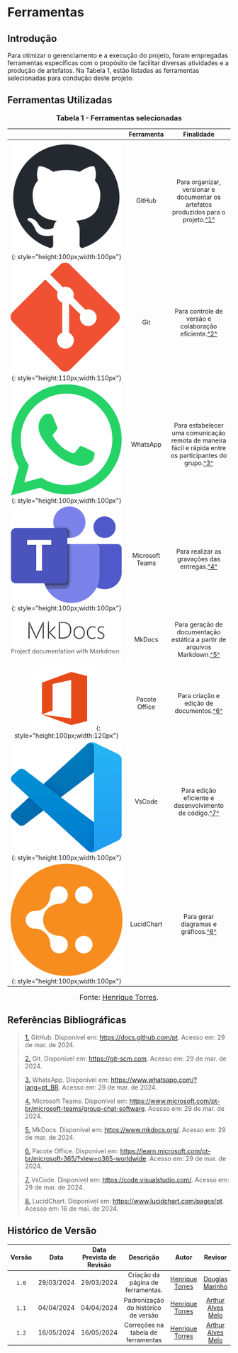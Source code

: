 # Ferramentas

## Introdução

Para otimizar o gerenciamento e a execução do projeto, foram empregadas ferramentas específicas com o propósito de facilitar diversas atividades e a produção de artefatos. Na Tabela 1, estão listadas as ferramentas selecionadas para condução deste projeto.

## Ferramentas Utilizadas

<font size="3"><p style="text-align: center"><b>Tabela 1 - Ferramentas selecionadas</b></p></font>

|                                                                                                             |        Ferramenta         |                                   Finalidade                                    |
| :---------------------------------------------------------------------------------------------------------: | :-----------------------: | :-----------------------------------------------------------------------------: |
| ![Logo do GitHub](../assets/github.png){: style="height:100px;width:100px"}                                 |          GitHub           | Para organizar, versionar e documentar os artefatos produzidos para o projeto.<a id="anchor_1" href="#FRM1">^1^</a> |
| ![Logo do Git](../assets/git.png){: style="height:110px;width:110px"}                                       |          Git              | Para controle de versão e colaboração eficiente.<a id="anchor_2" href="#FRM2">^2^</a> |
| ![Logo do Whatsapp](../assets/whatsapp.png){: style="height:100px;width:100px"}                             |          WhatsApp         | Para estabelecer uma comunicação remota de maneira fácil e rápida entre os participantes do grupo.<a id="anchor_3" href="#FRM3">^3^</a> |
| ![Logo do Teams](../assets/teams.png){: style="height:100px;width:100px"}                                   |      Microsoft Teams      | Para realizar as gravações das entregas.<a id="anchor_4" href="#FRM4">^4^</a> |
| ![Logo do MkDocs](../assets/mkdocs.png)                                                                     |          MkDocs           | Para geração de documentação estática a partir de arquivos Markdown.<a id="anchor_5" href="#FRM5">^5^</a> |
| ![Logo do Pacote Office](../assets/office.png){: style="height:100px;width:120px"}                          |       Pacote Office       | Para criação e edição de documentos.<a id="anchor_6" href="#FRM6">^6^</a> |
| ![Logo do VsCode](../assets/vscode.png){: style="height:100px;width:100px"}                                 |          VsCode           | Para edição eficiente e desenvolvimento de código.<a id="anchor_7" href="#FRM7">^7^</a> |
| ![Logo do LucidChart](../assets/lucidchart.png){: style="height:100px;width:100px"}                         |          LucidChart          | Para gerar diagramas e gráficos.<a id="anchor_8" href="#FRM8">^8^</a> |

<font size="3"><p style="text-align: center">Fonte: [Henrique Torres](https://github.com/henriqtorresl).</p></font>

## Referências Bibliográficas
> <a id="FRM1" href="#anchor_1">1.</a> GitHub. Disponível em: <https://docs.github.com/pt>. Acesso em: 29 de mar. de 2024.
>
> <a id="FRM2" href="#anchor_2">2.</a> Git. Disponível em: <https://git-scm.com>. Acesso em: 29 de mar. de 2024.
>
> <a id="FRM3" href="#anchor_3">3.</a> WhatsApp. Disponível em: <https://www.whatsapp.com/?lang=pt_BR>. Acesso em: 29 de mar. de 2024.
>
> <a id="FRM4" href="#anchor_4">4.</a> Microsoft Teams. Disponível em: <https://www.microsoft.com/pt-br/microsoft-teams/group-chat-software>. Acesso em: 29 de mar. de 2024.
>
> <a id="FRM5" href="#anchor_5">5.</a> MkDocs. Disponível em: <https://www.mkdocs.org/>. Acesso em: 29 de mar. de 2024.
>
> <a id="FRM6" href="#anchor_6">6.</a> Pacote Office. Disponível em: <https://learn.microsoft.com/pt-br/microsoft-365/?view=o365-worldwide>. Acesso em: 29 de mar. de 2024.
>
> <a id="FRM7" href="#anchor_7">7.</a> VsCode. Disponível em: <https://code.visualstudio.com/>. Acesso em: 29 de mar. de 2024.
>
> <a id="FRM8" href="#anchor_8">8.</a> LucidChart. Disponível em: <https://www.lucidchart.com/pages/pt>. Acesso em: 16 de mai. de 2024.


## <a>Histórico de Versão</a>
|Versão|Data|Data Prevista de Revisão|Descrição|Autor|Revisor|
| :------: | :----------: |:-----------: | :-----------: | :---------: |:---------: |
|`1.0`| 29/03/2024 | 29/03/2024 | Criação da página de ferramentas. | [Henrique Torres](https://github.com/henriqtorresl) | [Douglas Marinho](https://github.com/M4RINH0) |
|`1.1`| 04/04/2024 | 04/04/2024 | Padronização do histórico de versão | [Henrique Torres](https://github.com/henriqtorresl) | [Arthur Alves Melo](https://github.com/Arthrok)|
|`1.2`| 16/05/2024 | 16/05/2024 | Correções na tabela de ferramentas | [Henrique Torres](https://github.com/henriqtorresl) | [Arthur Alves Melo](https://github.com/Arthrok) |